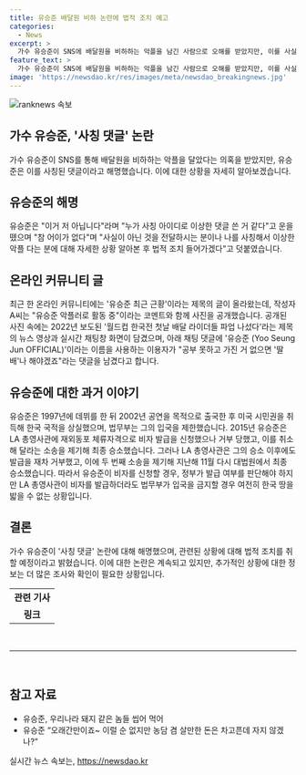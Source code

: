 ```yaml
---
title: 유승준 배달원 비하 논란에 법적 조치 예고
categories:
  - News
excerpt: >
  가수 유승준이 SNS에 배달원을 비하하는 악플을 남긴 사람으로 오해를 받았지만, 이를 사실이 아닌 것으로 밝혀냈다. 최근 유승준의 근황을 소개하는 글에는 배달 라이더들을 향한 악플을 남긴 것으로 보이는 댓글과 함께 그의 사진이 공개되었다. 유승준은 1997년 데뷔 후 미국 시민권을 취득하면서 한국 국적을 상실했고, 이에 따라 입국을 제한당했으며, 비자 발급을 위한 소송을 제기하면서 거부를 극복해왔다. 지금은 정부가 발급 여부를 판단하게 되었지만, 여전히 한국 땅을 밟을 수 없는 상황이다.
feature_text: >
  가수 유승준이 SNS에 배달원을 비하하는 악플을 남긴 사람으로 오해를 받았지만, 이를 사실이 아닌 것으로 밝혀냈다. 최근 유승준의 근황을 소개하는 글에는 배달 라이더들을 향한 악플을 남긴 것으로 보이는 댓글과 함께 그의 사진이 공개되었다. 유승준은 1997년 데뷔 후 미국 시민권을 취득하면서 한국 국적을 상실했고, 이에 따라 입국을 제한당했으며, 비자 발급을 위한 소송을 제기하면서 거부를 극복해왔다. 지금은 정부가 발급 여부를 판단하게 되었지만, 여전히 한국 땅을 밟을 수 없는 상황이다.
image: 'https://newsdao.kr/res/images/meta/newsdao_breakingnews.jpg'
---
```


<p><img src="https://newsdao.kr/res/images/meta/newsdao_breakingnews.jpg" alt="ranknews 속보" /></p>

<h2 data-ke-size="size26">가수 유승준, '사칭 댓글' 논란</h2>

<p data-ke-size="size16">가수 유승준이 SNS를 통해 배달원을 비하하는 악플을 달았다는 의혹을 받았지만, 유승준은 이를 사칭된 댓글이라고 해명했습니다. 이에 대한 상황을 자세히 알아보겠습니다.</p>

<h2 data-ke-size="size26">유승준의 해명</h2>

<p data-ke-size="size16">유승준은 "이거 저 아닙니다"라며 "누가 사칭 아이디로 이상한 댓글 쓴 거 같다"고 운을 뗐으며 "참 어이가 없다"며 "사실이 아닌 것을 전달하시는 분이나 나를 사칭해서 이상한 악플 다는 분에 대해 자세한 상황 알아본 후 법적 조치 들어가겠다"고 덧붙였습니다.</p>

<h2 data-ke-size="size26">온라인 커뮤니티 글</h2>

<p data-ke-size="size16">최근 한 온라인 커뮤니티에는 '유승준 최근 근황'이라는 제목의 글이 올라왔는데, 작성자 A씨는 "유승준 악플러로 활동 중"이라는 코멘트와 함께 사진을 공개했습니다. 공개된 사진 속에는 2022년 보도된 '월드컵 한국전 첫날 배달 라이더들 파업 나섰다'라는 제목의 뉴스 영상과 실시간 채팅창 화면이 담겼으며, 아래 채팅 댓글에 '유승준 (Yoo Seung Jun OFFICIAL)'이라는 이름을 사용하는 이용자가 "공부 못하고 가진 거 없으면 '딸배'나 해야겠죠"라는 댓글을 남겼다고 합니다.</p>

<h2 data-ke-size="size26">유승준에 대한 과거 이야기</h2>

<p data-ke-size="size16">유승준은 1997년에 데뷔를 한 뒤 2002년 공연을 목적으로 출국한 후 미국 시민권을 취득해 한국 국적을 상실했으며, 법무부는 그의 입국을 제한했습니다. 2015년 유승준은 LA 총영사관에 재외동포 체류자격으로 비자 발급을 신청했으나 거부 당했고, 이를 취소해 달라는 소송을 제기해 최종 승소했습니다. 그러나 LA 총영사관은 그의 승소 이후에도 발급을 재차 거부했고, 이에 두 번째 소송을 제기해 지난해 11월 다시 대법원에서 최종 승소했습니다. 따라서 유승준이 비자를 신청할 경우, 정부가 발급 여부를 판단해야 하지만 LA 총영사관이 비자를 발급하더라도 법무부가 입국을 금지할 경우 여전히 한국 땅을 밟을 수 없는 상황입니다.</p>

<h2 data-ke-size="size26">결론</h2>

<p data-ke-size="size16">가수 유승준이 '사칭 댓글' 논란에 대해 해명했으며, 관련된 상황에 대해 법적 조치를 취할 예정이라고 밝혔습니다. 이에 대한 논란은 계속되고 있지만, 추가적인 상황에 대한 정보는 더 많은 조사와 확인이 필요한 상황입니다.</p>

<table>
    <tbody>
        <tr>
            <td style="text-align: center; height: 17px;"><b>관련 기사</b></td>
        </tr>
        <tr>
            <td style="text-align: center; height: 17px;"><b>링크</b></td>
        </tr>
    </tbody>
</table>

<p data-ke-size="size16">&nbsp;</p>

<hr>

<p data-ke-size="size16">&nbsp;</p>

<h2 data-ke-size="size26">참고 자료</h2>

<ul>
    <li>유승준, 우리나라 돼지 같은 놈들 씹어 먹어</li>
    <li>유승준 “오래간만이죠~ 이럴 순 없지만 농담 겸 살만한 돈은 차고픈데 자지 않겠나?”</li>
</ul>
실시간 뉴스 속보는, <a href="https://newsdao.kr" rel="dofollow">https://newsdao.kr</a>


